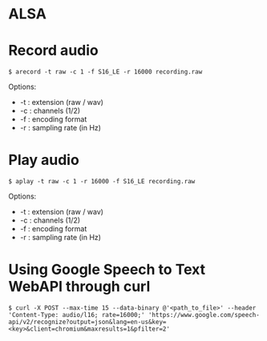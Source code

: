 ALSA
=========

# Record audio
`$ arecord -t raw -c 1 -f S16_LE -r 16000 recording.raw`

Options:
* -t : extension (raw / wav)
* -c : channels (1/2)
* -f : encoding format
* -r : sampling rate (in Hz)

# Play audio
`$ aplay -t raw -c 1 -r 16000 -f S16_LE recording.raw`

Options:
* -t : extension (raw / wav)
* -c : channels (1/2)
* -f : encoding format
* -r : sampling rate (in Hz)


# Using Google Speech to Text WebAPI through curl
`$ curl -X POST --max-time 15 --data-binary @'<path_to_file>' --header 'Content-Type: audio/l16; rate=16000;' 'https://www.google.com/speech-api/v2/recognize?output=json&lang=en-us&key=<key>&client=chromium&maxresults=1&pfilter=2'`
